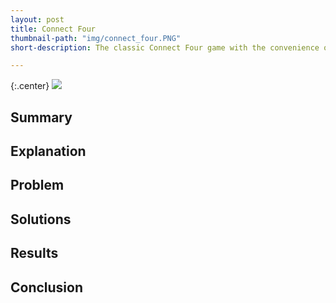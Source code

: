 ```yaml
---
layout: post
title: Connect Four
thumbnail-path: "img/connect_four.PNG"
short-description: The classic Connect Four game with the convenience of a digital play experience.

---
```


{:.center}
![]({{site.baseurl}}/img/connect_four.PNG)

## Summary


## Explanation



## Problem



## Solutions



## Results



## Conclusion

     

































